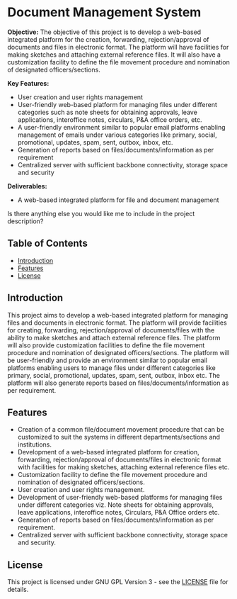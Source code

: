 # Document Management System

**Objective:** The objective of this project is to develop a web-based integrated platform for the creation, forwarding, rejection/approval of documents and files in electronic format. The platform will have facilities for making sketches and attaching external reference files. It will also have a customization facility to define the file movement procedure and nomination of designated officers/sections.

**Key Features:**
- User creation and user rights management
- User-friendly web-based platform for managing files under different categories such as note sheets for obtaining approvals, leave applications, interoffice notes, circulars, P&A office orders, etc.
- A user-friendly environment similar to popular email platforms enabling management of emails under various categories like primary, social, promotional, updates, spam, sent, outbox, inbox, etc.
- Generation of reports based on files/documents/information as per requirement
- Centralized server with sufficient backbone connectivity, storage space and security

**Deliverables:**
- A web-based integrated platform for file and document management

Is there anything else you would like me to include in the project description?

## Table of Contents

- [Introduction](#introduction)
- [Features](#features)
- [License](#license)

## Introduction

This project aims to develop a web-based integrated platform for managing files and documents in electronic format. The platform will provide facilities for creating, forwarding, rejection/approval of documents/files with the ability to make sketches and attach external reference files. The platform will also provide customization facilities to define the file movement procedure and nomination of designated officers/sections. The platform will be user-friendly and provide an environment similar to popular email platforms enabling users to manage files under different categories like primary, social, promotional, updates, spam, sent, outbox, inbox etc. The platform will also generate reports based on files/documents/information as per requirement.

## Features

- Creation of a common file/document movement procedure that can be customized to suit the systems in different departments/sections and institutions.
- Development of a web-based integrated platform for creation, forwarding, rejection/approval of documents/files in electronic format with facilities for making sketches, attaching external reference files etc.
- Customization facility to define the file movement procedure and nomination of designated officers/sections.
- User creation and user rights management.
- Development of user-friendly web-based platforms for managing files under different categories viz. Note sheets for obtaining approvals, leave applications, interoffice notes, Circulars, P&A Office orders etc.
- Generation of reports based on files/documents/information as per requirement.
- Centralized server with sufficient backbone connectivity, storage space and security.


## License

This project is licensed under GNU GPL Version 3 - see the [LICENSE](LICENSE) file for details.
